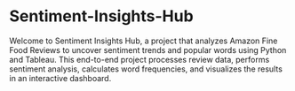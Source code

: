# Sentiment-Insights-Hub
Welcome to Sentiment Insights Hub, a project that analyzes Amazon Fine Food Reviews to uncover sentiment trends and popular words using Python and Tableau. This end-to-end project processes review data, performs sentiment analysis, calculates word frequencies, and visualizes the results in an interactive dashboard.
